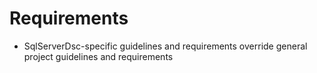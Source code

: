 # Requirements
- SqlServerDsc-specific guidelines and requirements override general project guidelines and requirements
